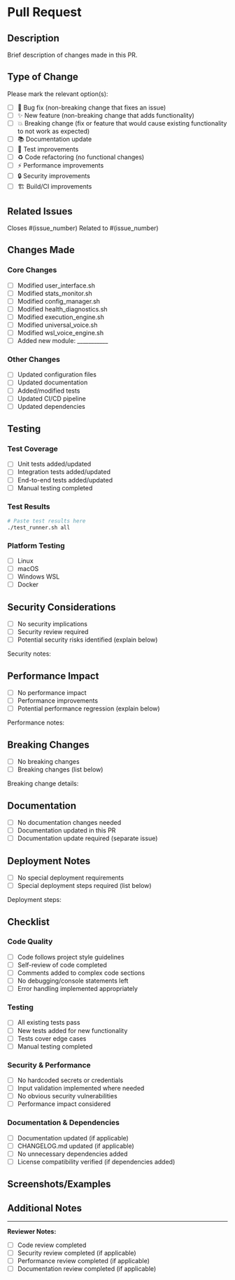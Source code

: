 # Pull Request

## Description
Brief description of changes made in this PR.

## Type of Change
Please mark the relevant option(s):

- [ ] 🐛 Bug fix (non-breaking change that fixes an issue)
- [ ] ✨ New feature (non-breaking change that adds functionality)  
- [ ] 💥 Breaking change (fix or feature that would cause existing functionality to not work as expected)
- [ ] 📚 Documentation update
- [ ] 🧪 Test improvements
- [ ] ♻️ Code refactoring (no functional changes)
- [ ] ⚡ Performance improvements
- [ ] 🔒 Security improvements
- [ ] 🏗️ Build/CI improvements

## Related Issues
Closes #(issue_number)
Related to #(issue_number)

## Changes Made
### Core Changes
- [ ] Modified user_interface.sh
- [ ] Modified stats_monitor.sh  
- [ ] Modified config_manager.sh
- [ ] Modified health_diagnostics.sh
- [ ] Modified execution_engine.sh
- [ ] Modified universal_voice.sh
- [ ] Modified wsl_voice_engine.sh
- [ ] Added new module: ___________

### Other Changes
- [ ] Updated configuration files
- [ ] Updated documentation
- [ ] Added/modified tests
- [ ] Updated CI/CD pipeline
- [ ] Updated dependencies

## Testing
### Test Coverage
- [ ] Unit tests added/updated
- [ ] Integration tests added/updated
- [ ] End-to-end tests added/updated
- [ ] Manual testing completed

### Test Results
```bash
# Paste test results here
./test_runner.sh all
```

### Platform Testing
- [ ] Linux
- [ ] macOS  
- [ ] Windows WSL
- [ ] Docker

## Security Considerations
- [ ] No security implications
- [ ] Security review required
- [ ] Potential security risks identified (explain below)

Security notes:
<!-- Describe any security considerations -->

## Performance Impact
- [ ] No performance impact
- [ ] Performance improvements
- [ ] Potential performance regression (explain below)

Performance notes:
<!-- Describe any performance considerations -->

## Breaking Changes
- [ ] No breaking changes
- [ ] Breaking changes (list below)

Breaking change details:
<!-- Describe any breaking changes and migration steps -->

## Documentation
- [ ] No documentation changes needed
- [ ] Documentation updated in this PR
- [ ] Documentation update required (separate issue)

## Deployment Notes
- [ ] No special deployment requirements
- [ ] Special deployment steps required (list below)

Deployment steps:
<!-- List any special deployment requirements -->

## Checklist
### Code Quality
- [ ] Code follows project style guidelines
- [ ] Self-review of code completed
- [ ] Comments added to complex code sections
- [ ] No debugging/console statements left
- [ ] Error handling implemented appropriately

### Testing
- [ ] All existing tests pass
- [ ] New tests added for new functionality
- [ ] Tests cover edge cases
- [ ] Manual testing completed

### Security & Performance  
- [ ] No hardcoded secrets or credentials
- [ ] Input validation implemented where needed
- [ ] No obvious security vulnerabilities
- [ ] Performance impact considered

### Documentation & Dependencies
- [ ] Documentation updated (if applicable)
- [ ] CHANGELOG.md updated (if applicable)
- [ ] No unnecessary dependencies added
- [ ] License compatibility verified (if dependencies added)

## Screenshots/Examples
<!-- Add screenshots, configuration examples, or command outputs if applicable -->

## Additional Notes
<!-- Add any additional notes, concerns, or context -->

---

**Reviewer Notes:**
- [ ] Code review completed
- [ ] Security review completed (if applicable)
- [ ] Performance review completed (if applicable)
- [ ] Documentation review completed (if applicable)